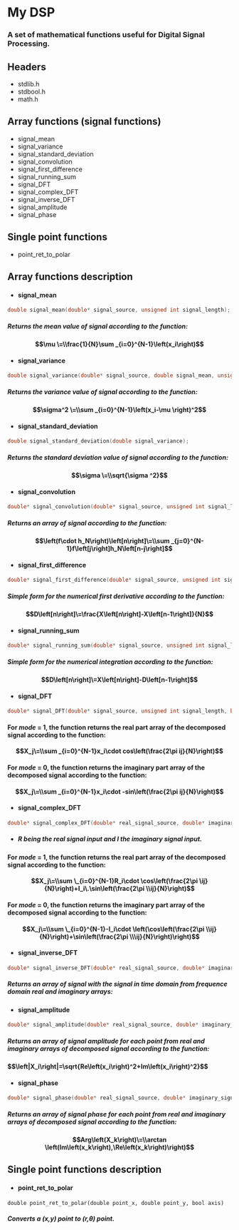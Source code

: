 # My DSP

### A set of mathematical functions useful for Digital Signal Processing.

## Headers

- stdlib.h
- stdbool.h
- math.h

## Array functions (signal functions)

- signal_mean
- signal_variance
- signal_standard_deviation
- signal_convolution
- signal_first_difference
- signal_running_sum
- signal_DFT
- signal_complex_DFT
- signal_inverse_DFT
- signal_amplitude
- signal_phase

## Single point functions

- point_ret_to_polar

## Array functions description

- #### signal_mean

```C
double signal_mean(double* signal_source, unsigned int signal_length);
```
##### Returns the mean value of signal according to the function:

#### $$\mu \=\\frac{1}{N}\sum _{i=0}^{N-1}\left(x_i\right)$$

- #### signal_variance

```C
double signal_variance(double* signal_source, double signal_mean, unsigned int signal_length);
```

##### Returns the variance value of signal according to the function:

#### $$\sigma^2 \=\\sum _{i=0}^{N-1}\left(x_i-\mu \right)^2$$

- #### signal_standard_deviation

```C
double signal_standard_deviation(double signal_variance);
```

##### Returns the standard deviation value of signal according to the function:

#### $$\sigma \=\\sqrt{\sigma ^2}$$

- #### signal_convolution

```C
double* signal_convolution(double* signal_source, unsigned int signal_length, double* impulse_response, unsigned int impulse_response_length);
```

##### Returns an array of signal according to the function:

#### $$\left(f\cdot h_N\right)\left[n\right]\=\\sum _{j=0}^{N-1}f\left[j\right]h_N\left[n-j\right]$$

- #### signal_first_difference

```C
double* signal_first_difference(double* signal_source, unsigned int signal_length);
```

##### Simple form for the numerical first derivative according to the function:

#### $$D\left[n\right]\=\frac{X\left[n\right]-X\left[n-1\right]}{N}$$

- #### signal_running_sum

```C
double* signal_running_sum(double* signal_source, unsigned int signal_length);
```

##### Simple form for the numerical integration according to the function:

#### $$D\left[n\right]\=X\left[n\right]-D\left[n-1\right]$$

- #### signal_DFT

```C
double* signal_DFT(double* signal_source, unsigned int signal_length, bool mode);
```

#### For _mode_ = 1, the function returns the real part array of the decomposed signal according to the function:

#### $$X_j\=\\sum _{i=0}^{N-1}x_i\cdot cos\left(\frac{2\pi ij}{N}\right)$$

#### For _mode_ = 0, the function returns the imaginary part array of the decomposed signal according to the function:

#### $$X_j\=\\sum _{i=0}^{N-1}x_i\cdot -sin\left(\frac{2\pi ij}{N}\right)$$

- #### signal_complex_DFT

```C
double* signal_complex_DFT(double* real_signal_source, double* imaginary_signal_source, unsigned int signal_length, bool mode);
```
 - ##### _R_ being the real signal input and _I_ the imaginary signal input.
  
#### For _mode_ = 1, the function returns the real part array of the decomposed signal according to the function:

#### $$X_j\=\\sum \_{i=0}^{N-1}R_i\cdot \cos\left(\frac{2\pi \ij}{N}\right)+I_i\.\sin\left(\frac{2\pi \\ij}{N}\right)$$

#### For _mode_ = 0, the function returns the imaginary part array of the decomposed signal according to the function:

#### $$X_j\=\\sum \_{i=0}^{N-1}-I_i\cdot \left(\cos\left(\frac{2\pi \\ij}{N}\right)+\sin\left(\frac{2\pi \\\ij}{N}\right)\right)$$

- #### signal_inverse_DFT

```C
double* signal_inverse_DFT(double* real_signal_source, double* imaginary_signal_source, unsigned int signal_source_length);
```

##### Returns an array of signal with the signal in time domain from frequence domain real and imaginary arrays:

- #### signal_amplitude

```C
double* signal_amplitude(double* real_signal_source, double* imaginary_signal_source, unsigned int signal_source_length);
```

##### Returns an array of signal amplitude for each point from real and imaginary arrays of decomposed signal according to the function:

#### $$\left|X_i\right|=\sqrt{Re\left(x_i\right)^2+Im\left(x_i\right)^2\}$$

- #### signal_phase

```C
double* signal_phase(double* real_signal_source, double* imaginary_signal_source, unsigned int signal_source_length);
```

##### Returns an array of signal phase for each point from real and imaginary arrays of decomposed signal according to the function:

#### $$Arg\left(X_k\right)\=\\arctan \left(Im\left(x_k\right),\Re\left(x_k\right)\right)$$

## Single point functions description

- #### point_ret_to_polar

```
double point_ret_to_polar(double point_x, double point_y, bool axis)
```

##### Converts a (x,y) point to (r,θ) point.
